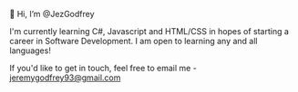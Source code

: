 👋 Hi, I’m @JezGodfrey

I'm currently learning C#, Javascript and HTML/CSS in hopes of starting a career in Software Development.
I am open to learning any and all languages!

If you'd like to get in touch, feel free to email me - jeremygodfrey93@gmail.com
